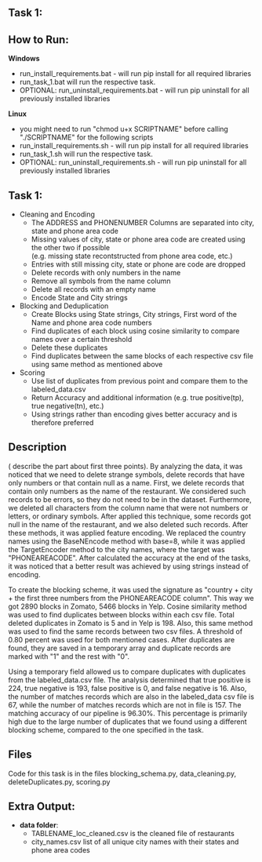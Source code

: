 ## Task 1:

## How to Run:
**Windows**
 - run_install_requirements.bat - will run pip install for all required libraries
 - run_task_1.bat will run the respective task.
 - OPTIONAL: run_uninstall_requirements.bat - will run pip uninstall for all previously installed libraries

**Linux**
 - you might need to run "chmod u+x SCRIPTNAME" before calling "./SCRIPTNAME" for the following scripts 
 - run_install_requirements.sh - will run pip install for all required libraries
 - run_task_1.sh will run the respective task.
 - OPTIONAL: run_uninstall_requirements.sh - will run pip uninstall for all previously installed libraries

## Task 1:
 - Cleaning and Encoding
     - The ADDRESS and PHONENUMBER Columns are separated into city, state and phone area code
     - Missing values of city, state or phone area code are created using the other two if possible  
         (e.g. missing state recontstructed from phone area code, etc.)
     - Entries with still missing city, state or phone are code are dropped
     - Delete records with only numbers in the name
     - Remove all symbols from the name column
     - Delete all records with an empty name
     - Encode State and City strings
 - Blocking and Deduplication
     - Create Blocks using State strings, City strings, First word of the Name and phone area code numbers
     - Find duplicates of each block using cosine similarity to compare names over a certain threshold
     - Delete these duplicates
     - Find duplicates between the same blocks of each respective csv file using same method as mentioned above
 - Scoring
     - Use list of duplicates from previous point and compare them to the labeled_data.csv
     - Return Accuracy and additional information (e.g. true positive(tp), true negative(tn), etc.)
     - Using strings rather than encoding gives better accuracy and is therefore preferred

## Description
( describe the part about first three points). 
By analyzing the data, it was noticed that we need to delete strange symbols, delete records that have only numbers or that contain null as a name. First, we delete records that contain only numbers as the name of the restaurant. We considered such records to be errors, so they do not need to be in the dataset. Furthermore, we deleted all characters from the column name that were not numbers or letters, or ordinary symbols. After applied this technique, some records got null in the name of the restaurant, and we also deleted such records. After these methods, it was applied feature encoding. We replaced the country names using the BaseNEncode method with base=8, while it was applied the TargetEncoder method to the city names, where the target was "PHONEAREACODE". After calculated the accuracy at the end of the tasks, it was noticed that a better result was achieved by using strings instead of encoding.

To create the blocking scheme, it was used the signature as "country + city + the first three numbers from the PHONEAREACODE column". This way we got 2890 blocks in Zomato, 5466 blocks in Yelp. Cosine similarity method was used to find duplicates between blocks within each csv file. Total deleted duplicates in Zomato is 5 and in Yelp is 198. Also, this same method was used to find the same records between two csv files. A threshold of 0.80 percent was used for both mentioned cases. After duplicates are found, they are saved in a temporary array and duplicate records are marked with "1" and the rest with "0".

Using a temporary field allowed us to compare duplicates with duplicates from the labeled_data.csv file. The analysis determined that true positive is 224, true negative is 193, false positive is 0, and false negative is 16. Also, the number of matches records which are also in the labeled_data csv file is 67, while the number of matches records which are not in file is 157. The matching accuracy of our pipeline is 96.30%. This percentage is primarily high due to the large number of duplicates that we found using a different blocking scheme, compared to the one specified in the task.
## Files
Code for this task is in the files blocking_schema.py, data_cleaning.py, deleteDuplicates.py, scoring.py

## Extra Output:
 - **data folder**:
     - TABLENAME\_loc\_cleaned.csv is the cleaned file of restaurants
     - city_names.csv list of all unique city names with their states and phone area codes
     